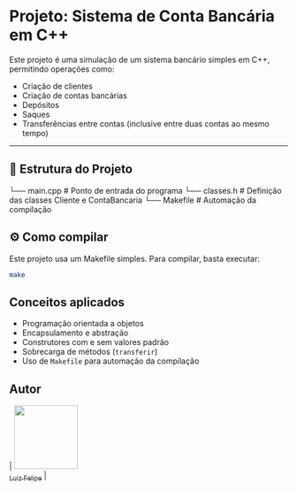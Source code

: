 # Projeto: Sistema de Conta Bancária em C++

Este projeto é uma simulação de um sistema bancário simples em C++, permitindo operações como:

- Criação de clientes
- Criação de contas bancárias
- Depósitos
- Saques
- Transferências entre contas (inclusive entre duas contas ao mesmo tempo)

---

## 🧾 Estrutura do Projeto
└── main.cpp # Ponto de entrada do programa
└── classes.h # Definição das classes Cliente e ContaBancaria
└── Makefile # Automação da compilação

## ⚙️ Como compilar
Este projeto usa um Makefile simples. Para compilar, basta executar:

```bash
make
```

## Conceitos aplicados
- Programação orientada a objetos  
- Encapsulamento e abstração  
- Construtores com e sem valores padrão  
- Sobrecarga de métodos (```transferir```)  
- Uso de ```Makefile``` para automação da compilação  

## Autor

| [<img loading="lazy" src="https://avatars.githubusercontent.com/u/169511919?v=4" width=115><br><sub>Luiz Felipe</sub>](https://github.com/luzdrik) |
